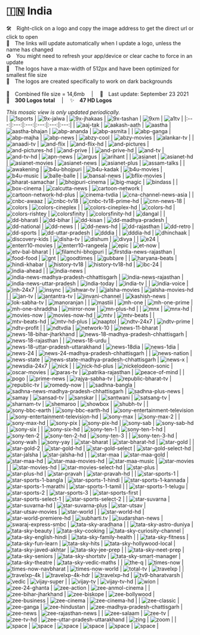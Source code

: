 🇮🇳 India
===============
🛠 Right-click on a logo and copy the image address to get the direct url or click to open  
🔗 The links will update automatically when I update a logo, unless the name has changed  
♻️ You might need to refresh your app/device or clear cache to force in an update  
📐 The logos have a max-width of 512px and have been optimized for smallest file size  
🖤 The logos are created specifically to work on dark backgrounds  
   
💾 Combined file size = 14,6mb  |  📅 Last update: September 23 2021  
🎨 __300 Logos total__  |  ✨ __47 HD Logos__
   
   
*This mosaic view is only updated periodically.*  
| ![1sports] | ![9x-jalwa] | ![9x-jhakaas] | ![9x-tashan] | ![9xm] | ![a1tv] |
|:---:|:---:|:---:|:---:|:---:|:---:|
| ![aaj-tak] | ![aakash-aath] | ![aastha] | ![aastha-bhajan] | ![abp-ananda] | ![abp-asmita] |
| ![abp-ganga] | ![abp-majha] | ![abp-news] | ![abzy-cool] | ![abzy-movies] | ![alankar-tv] |
| ![anaadi-tv] | ![and-flix] | ![and-flix-hd] | ![and-pictures] | ![and-pictures-hd] | ![and-prive] |
| ![and-prive-hd] | ![and-tv] | ![and-tv-hd] | ![apn-news] | ![argus] | ![arihant] |
| ![asianet] | ![asianet-hd] | ![asianet-movies] | ![asianet-news] | ![asianet-plus] | ![assam-talks] |
| ![awakening] | ![b4u-bhojpuri] | ![b4u-kadak] | ![b4u-movies] | ![b4u-music] | ![balle-balle] |
| ![bansal-news] | ![bflix-movies] | ![bharat-samachar] | ![bhojpuri-cinema] | ![big-magic] | ![bindass] |
| ![box-cinema] | ![calcutta-news] | ![cartoon-network] | ![cartoon-network-hd-plus] | ![cinema-tvdia] | ![cna-channel-news-asia] |
| ![cnbc-awaaz] | ![cnbc-tv18] | ![cnbc-tv18-prime-hd] | ![cnn-news-18] | ![colors] | ![colors-cineplex] |
| ![colors-cineplex-hd] | ![colors-hd] | ![colors-rishtey] | ![colorsfinity] | ![colorsfinity-hd] | ![dangal] |
| ![dd-bharati] | ![dd-bihar] | ![dd-kisan] | ![dd-madhya-pradesh] | ![dd-national] | ![dd-news] |
| ![dd-news-hd] | ![dd-rajasthan] | ![dd-retro] | ![dd-sports] | ![dd-uttar-pradesh] | ![dddia] |
| ![dddia-hd] | ![dhinchaak] | ![discovery-kids] | ![disha-tv] | ![dishum] | ![divya] |
| ![e24] | ![enterr10-movies] | ![enterr10-rangeela] | ![epic] | ![et-now] | ![etv-bal-bharat] |
| ![filamchi-bhojpuri] | ![firstdia-news-rajasthan] | ![food-food] | ![gnt] | ![goodtimes] | ![gubbare] |
| ![haryana-beats] | ![hindi-khabar] | ![history-tv18] | ![history-tv18-hd] | ![ibc-24] | ![india-ahead] |
| ![india-news] | ![india-news-madhya-pradesh-chhattisgarh] | ![india-news-rajasthan] | ![india-news-uttar-pradesh] | ![india-today] | ![india-tv] |
| ![india-voice] | ![inh-24x7] | ![insync] | ![ishwar-tv] | ![jalsha-movies] | ![jalsha-movies-hd] |
| ![jan-tv] | ![jantantra-tv] | ![jinvani-channel] | ![kashish-news] | ![lok-sabha-tv] | ![manoranjan] |
| ![mastiii] | ![mh-one] | ![mh-one-prime] | ![mh-one-shraddha] | ![mirror-now] | ![mn-plus-hd] |
| ![mnx] | ![mnx-hd] | ![movies-now] | ![movies-now-hd] | ![mtv] | ![mtv-beats] |
| ![mtv-beats-hd] | ![mtv-hd-plus] | ![naaptol] | ![ndtv-24x7] | ![ndtv-prime] | ![ndtv-profit] |
| ![ndtvdia] | ![network-10] | ![news-11-bharat] | ![news-18-bihar-jharkhand] | ![news-18-madhya-pradesh-chhattisgarh] | ![news-18-rajasthan] |
| ![news-18-urdu] | ![news-18-uttar-pradesh-uttarakhand] | ![news-18dia] | ![news-1dia] | ![news-24] | ![news-24-madhya-pradesh-chhattisgarh] |
| ![news-nation] | ![news-state] | ![news-state-madhya-pradesh-chhattisgarh] | ![news-x] | ![newsdia-24x7] | ![nick] |
| ![nick-hd-plus] | ![nickelodeon-sonic] | ![oscar-movies] | ![paras-tv] | ![patrika-rajasthan] | ![peace-of-mind] |
| ![pogo] | ![prime-news] | ![rajya-sabha-tv] | ![republic-bharat-tv] | ![republic-tv] | ![romedy-now] |
| ![sadhna-bangla] | ![sadhna-news-madhya-pradesh-chhattisgarh] | ![sadhna-plus-news] | ![samay] | ![sansad-tv] | ![sanskar] |
| ![santwani] | ![satsang-tv] | ![sharnam-tv] | ![shemaroo] | ![showbox] | ![shubh-tv] |
| ![sony-bbc-earth] | ![sony-bbc-earth-hd] | ![sony-entertainment-television] | ![sony-entertainment-television-hd] | ![sony-max] | ![sony-max-2] |
| ![sony-max-hd] | ![sony-pix] | ![sony-pix-hd] | ![sony-sab] | ![sony-sab-hd] | ![sony-six] |
| ![sony-six-hd] | ![sony-ten-1] | ![sony-ten-1-hd] | ![sony-ten-2] | ![sony-ten-2-hd] | ![sony-ten-3] |
| ![sony-ten-3-hd] | ![sony-wah] | ![sony-yay] | ![star-bharat] | ![star-bharat-hd] | ![star-gold] |
| ![star-gold-2] | ![star-gold-hd] | ![star-gold-select] | ![star-gold-select-hd] | ![star-jalsha] | ![star-jalsha-hd] |
| ![star-maa] | ![star-maa-gold] | ![star-maa-hd] | ![star-maa-movies-hd] | ![star-maa-music] | ![star-movies] |
| ![star-movies-hd] | ![star-movies-select-hd] | ![star-plus] | ![star-plus-hd] | ![star-pravah] | ![star-pravah-hd] |
| ![star-sports-1] | ![star-sports-1-bangla] | ![star-sports-1-hindi] | ![star-sports-1-kannada] | ![star-sports-1-marathi] | ![star-sports-1-tamil] |
| ![star-sports-1-telugu] | ![star-sports-2] | ![star-sports-3] | ![star-sports-first] | ![star-sports-select-1] | ![star-sports-select-2] |
| ![star-suvarna] | ![star-suvarna-hd] | ![star-suvarna-plus] | ![star-utsav] | ![star-utsav-movies] | ![star-world] |
| ![star-world-hd] | ![star-world-premiere-hd] | ![subharti.tv] | ![sudarshan-news] | ![swaraj-express-smbc] | ![tata-sky-aradhana] |
| ![tata-sky-astro-duniya] | ![tata-sky-beauty] | ![tata-sky-cooking] | ![tata-sky-curiosity-channel] | ![tata-sky-english-hindi] | ![tata-sky-family-health] |
| ![tata-sky-fitness] | ![tata-sky-fun-learn] | ![tata-sky-hits] | ![tata-sky-hollywood-local] | ![tata-sky-javed-akhtar] | ![tata-sky-jee-prep] |
| ![tata-sky-neet-prep] | ![tata-sky-seniors] | ![tata-sky-shortstv] | ![tata-sky-smart-manager] | ![tata-sky-theatre] | ![tata-sky-vedic-maths] |
| ![the-q] | ![times-now] | ![times-now-navbharat] | ![times-now-world] | ![total-tv] | ![travelxp] |
| ![travelxp-4k] | ![travelxp-4k-hdr] | ![travelxp-hd] | ![tv9-bharatvarsh] | ![vedic] | ![vijay-super] |
| ![vijay-tv] | ![vijay-tv-hd] | ![wion] | ![zee-24-ghanta] | ![zee-action] | ![zee-anmol-cinema] |
| ![zee-bihar-jharkhand] | ![zee-biskope] | ![zee-bollywood] | ![zee-business] | ![zee-cinema] | ![zee-cinema-hd] |
| ![zee-classic] | ![zee-ganga] | ![zee-hindustan] | ![zee-madhya-pradesh-chattisgarh] | ![zee-news] | ![zee-rajasthan-news] |
| ![zee-salaam] | ![zee-tv] | ![zee-tv-hd] | ![zee-uttar-pradesh-uttarakhand] | ![zing] | ![zoom] |
| ![space] | ![space] | ![space] | ![space] | ![space] | ![space] |

[1sports]:https://raw.githubusercontent.com/Tapiosinn/tv-logos/master/countries/india/1sports-in.png
[9x-jalwa]:https://raw.githubusercontent.com/Tapiosinn/tv-logos/master/countries/india/9x-jalwa-in.png
[9x-jhakaas]:https://raw.githubusercontent.com/Tapiosinn/tv-logos/master/countries/india/9x-jhakaas-in.png
[9x-tashan]:https://raw.githubusercontent.com/Tapiosinn/tv-logos/master/countries/india/9x-tashan-in.png
[9xm]:https://raw.githubusercontent.com/Tapiosinn/tv-logos/master/countries/india/9xm-in.png
[a1tv]:https://raw.githubusercontent.com/Tapiosinn/tv-logos/master/countries/india/a1tv-in.png
[aaj-tak]:https://raw.githubusercontent.com/Tapiosinn/tv-logos/master/countries/india/aaj-tak-in.png
[aakash-aath]:https://raw.githubusercontent.com/Tapiosinn/tv-logos/master/countries/india/aakash-aath-in.png
[aastha]:https://raw.githubusercontent.com/Tapiosinn/tv-logos/master/countries/india/aastha-in.png
[aastha-bhajan]:https://raw.githubusercontent.com/Tapiosinn/tv-logos/master/countries/india/aastha-bhajan-in.png
[abp-ananda]:https://raw.githubusercontent.com/Tapiosinn/tv-logos/master/countries/india/abp-ananda-in.png
[abp-asmita]:https://raw.githubusercontent.com/Tapiosinn/tv-logos/master/countries/india/abp-asmita-in.png
[abp-ganga]:https://raw.githubusercontent.com/Tapiosinn/tv-logos/master/countries/india/abp-ganga-in.png
[abp-majha]:https://raw.githubusercontent.com/Tapiosinn/tv-logos/master/countries/india/abp-majha-in.png
[abp-news]:https://raw.githubusercontent.com/Tapiosinn/tv-logos/master/countries/india/abp-news-in.png
[abzy-cool]:https://raw.githubusercontent.com/Tapiosinn/tv-logos/master/countries/india/abzy-cool-in.png
[abzy-movies]:https://raw.githubusercontent.com/Tapiosinn/tv-logos/master/countries/india/abzy-movies-in.png
[alankar-tv]:https://raw.githubusercontent.com/Tapiosinn/tv-logos/master/countries/india/alankar-tv-in.png
[anaadi-tv]:https://raw.githubusercontent.com/Tapiosinn/tv-logos/master/countries/india/anaadi-tv-in.png
[and-flix]:https://raw.githubusercontent.com/Tapiosinn/tv-logos/master/countries/india/and-flix-in.png
[and-flix-hd]:https://raw.githubusercontent.com/Tapiosinn/tv-logos/master/countries/india/and-flix-hd-in.png
[and-pictures]:https://raw.githubusercontent.com/Tapiosinn/tv-logos/master/countries/india/and-pictures-in.png
[and-pictures-hd]:https://raw.githubusercontent.com/Tapiosinn/tv-logos/master/countries/india/and-pictures-hd-in.png
[and-prive]:https://raw.githubusercontent.com/Tapiosinn/tv-logos/master/countries/india/and-prive-in.png
[and-prive-hd]:https://raw.githubusercontent.com/Tapiosinn/tv-logos/master/countries/india/and-prive-hd-in.png
[and-tv]:https://raw.githubusercontent.com/Tapiosinn/tv-logos/master/countries/india/and-tv-in.png
[and-tv-hd]:https://raw.githubusercontent.com/Tapiosinn/tv-logos/master/countries/india/and-tv-hd-in.png
[apn-news]:https://raw.githubusercontent.com/Tapiosinn/tv-logos/master/countries/india/apn-news-in.png
[argus]:https://raw.githubusercontent.com/Tapiosinn/tv-logos/master/countries/india/argus-in.png
[arihant]:https://raw.githubusercontent.com/Tapiosinn/tv-logos/master/countries/india/arihant-in.png
[asianet]:https://raw.githubusercontent.com/Tapiosinn/tv-logos/master/countries/india/asianet-in.png
[asianet-hd]:https://raw.githubusercontent.com/Tapiosinn/tv-logos/master/countries/india/asianet-hd-in.png
[asianet-movies]:https://raw.githubusercontent.com/Tapiosinn/tv-logos/master/countries/india/asianet-movies-in.png
[asianet-news]:https://raw.githubusercontent.com/Tapiosinn/tv-logos/master/countries/india/asianet-news-in.png
[asianet-plus]:https://raw.githubusercontent.com/Tapiosinn/tv-logos/master/countries/india/asianet-plus-in.png
[assam-talks]:https://raw.githubusercontent.com/Tapiosinn/tv-logos/master/countries/india/assam-talks-in.png
[awakening]:https://raw.githubusercontent.com/Tapiosinn/tv-logos/master/countries/india/awakening-in.png
[b4u-bhojpuri]:https://raw.githubusercontent.com/Tapiosinn/tv-logos/master/countries/india/b4u-bhojpuri-in.png
[b4u-kadak]:https://raw.githubusercontent.com/Tapiosinn/tv-logos/master/countries/india/b4u-kadak-in.png
[b4u-movies]:https://raw.githubusercontent.com/Tapiosinn/tv-logos/master/countries/india/b4u-movies-in.png
[b4u-music]:https://raw.githubusercontent.com/Tapiosinn/tv-logos/master/countries/india/b4u-music-in.png
[balle-balle]:https://raw.githubusercontent.com/Tapiosinn/tv-logos/master/countries/india/balle-balle-in.png
[bansal-news]:https://raw.githubusercontent.com/Tapiosinn/tv-logos/master/countries/india/bansal-news-in.png
[bflix-movies]:https://raw.githubusercontent.com/Tapiosinn/tv-logos/master/countries/india/bflix-movies-in.png
[bharat-samachar]:https://raw.githubusercontent.com/Tapiosinn/tv-logos/master/countries/india/bharat-samachar-in.png
[bhojpuri-cinema]:https://raw.githubusercontent.com/Tapiosinn/tv-logos/master/countries/india/bhojpuri-cinema-in.png
[big-magic]:https://raw.githubusercontent.com/Tapiosinn/tv-logos/master/countries/india/big-magic-in.png
[bindass]:https://raw.githubusercontent.com/Tapiosinn/tv-logos/master/countries/india/bindass-in.png
[box-cinema]:https://raw.githubusercontent.com/Tapiosinn/tv-logos/master/countries/india/box-cinema-in.png
[calcutta-news]:https://raw.githubusercontent.com/Tapiosinn/tv-logos/master/countries/india/calcutta-news-in.png
[cartoon-network]:https://raw.githubusercontent.com/Tapiosinn/tv-logos/master/countries/india/cartoon-network-in.png
[cartoon-network-hd-plus]:https://raw.githubusercontent.com/Tapiosinn/tv-logos/master/countries/india/cartoon-network-hd-plus-in.png
[cinema-tvdia]:https://raw.githubusercontent.com/Tapiosinn/tv-logos/master/countries/india/cinema-tv-india-in.png
[cna-channel-news-asia]:https://raw.githubusercontent.com/Tapiosinn/tv-logos/master/countries/india/cna-channel-news-asia-in.png
[cnbc-awaaz]:https://raw.githubusercontent.com/Tapiosinn/tv-logos/master/countries/india/cnbc-awaaz-in.png
[cnbc-tv18]:https://raw.githubusercontent.com/Tapiosinn/tv-logos/master/countries/india/cnbc-tv18-in.png
[cnbc-tv18-prime-hd]:https://raw.githubusercontent.com/Tapiosinn/tv-logos/master/countries/india/cnbc-tv18-prime-hd-in.png
[cnn-news-18]:https://raw.githubusercontent.com/Tapiosinn/tv-logos/master/countries/india/cnn-news-18-in.png
[colors]:https://raw.githubusercontent.com/Tapiosinn/tv-logos/master/countries/india/colors-in.png
[colors-cineplex]:https://raw.githubusercontent.com/Tapiosinn/tv-logos/master/countries/india/colors-cineplex-in.png
[colors-cineplex-hd]:https://raw.githubusercontent.com/Tapiosinn/tv-logos/master/countries/india/colors-cineplex-hd-in.png
[colors-hd]:https://raw.githubusercontent.com/Tapiosinn/tv-logos/master/countries/india/colors-hd-in.png
[colors-rishtey]:https://raw.githubusercontent.com/Tapiosinn/tv-logos/master/countries/india/colors-rishtey-in.png
[colorsfinity]:https://raw.githubusercontent.com/Tapiosinn/tv-logos/master/countries/india/colors-infinity-in.png
[colorsfinity-hd]:https://raw.githubusercontent.com/Tapiosinn/tv-logos/master/countries/india/colors-infinity-hd-in.png
[dangal]:https://raw.githubusercontent.com/Tapiosinn/tv-logos/master/countries/india/dangal-in.png
[dd-bharati]:https://raw.githubusercontent.com/Tapiosinn/tv-logos/master/countries/india/dd-bharati-in.png
[dd-bihar]:https://raw.githubusercontent.com/Tapiosinn/tv-logos/master/countries/india/dd-bihar-in.png
[dd-kisan]:https://raw.githubusercontent.com/Tapiosinn/tv-logos/master/countries/india/dd-kisan-in.png
[dd-madhya-pradesh]:https://raw.githubusercontent.com/Tapiosinn/tv-logos/master/countries/india/dd-madhya-pradesh-in.png
[dd-national]:https://raw.githubusercontent.com/Tapiosinn/tv-logos/master/countries/india/dd-national-in.png
[dd-news]:https://raw.githubusercontent.com/Tapiosinn/tv-logos/master/countries/india/dd-news-in.png
[dd-news-hd]:https://raw.githubusercontent.com/Tapiosinn/tv-logos/master/countries/india/dd-news-hd-in.png
[dd-rajasthan]:https://raw.githubusercontent.com/Tapiosinn/tv-logos/master/countries/india/dd-rajasthan-in.png
[dd-retro]:https://raw.githubusercontent.com/Tapiosinn/tv-logos/master/countries/india/dd-retro-in.png
[dd-sports]:https://raw.githubusercontent.com/Tapiosinn/tv-logos/master/countries/india/dd-sports-in.png
[dd-uttar-pradesh]:https://raw.githubusercontent.com/Tapiosinn/tv-logos/master/countries/india/dd-uttar-pradesh-in.png
[dddia]:https://raw.githubusercontent.com/Tapiosinn/tv-logos/master/countries/india/dd-india-in.png
[dddia-hd]:https://raw.githubusercontent.com/Tapiosinn/tv-logos/master/countries/india/dd-india-hd-in.png
[dhinchaak]:https://raw.githubusercontent.com/Tapiosinn/tv-logos/master/countries/india/dhinchaak-in.png
[discovery-kids]:https://raw.githubusercontent.com/Tapiosinn/tv-logos/master/countries/india/discovery-kids-in.png
[disha-tv]:https://raw.githubusercontent.com/Tapiosinn/tv-logos/master/countries/india/disha-tv-in.png
[dishum]:https://raw.githubusercontent.com/Tapiosinn/tv-logos/master/countries/india/dishum-in.png
[divya]:https://raw.githubusercontent.com/Tapiosinn/tv-logos/master/countries/india/divya-in.png
[e24]:https://raw.githubusercontent.com/Tapiosinn/tv-logos/master/countries/india/e24-in.png
[enterr10-movies]:https://raw.githubusercontent.com/Tapiosinn/tv-logos/master/countries/india/enterr10-movies-in.png
[enterr10-rangeela]:https://raw.githubusercontent.com/Tapiosinn/tv-logos/master/countries/india/enterr10-rangeela-in.png
[epic]:https://raw.githubusercontent.com/Tapiosinn/tv-logos/master/countries/india/epic-in.png
[et-now]:https://raw.githubusercontent.com/Tapiosinn/tv-logos/master/countries/india/et-now-in.png
[etv-bal-bharat]:https://raw.githubusercontent.com/Tapiosinn/tv-logos/master/countries/india/etv-bal-bharat-in.png
[filamchi-bhojpuri]:https://raw.githubusercontent.com/Tapiosinn/tv-logos/master/countries/india/filamchi-bhojpuri-in.png
[firstdia-news-rajasthan]:https://raw.githubusercontent.com/Tapiosinn/tv-logos/master/countries/india/first-india-news-rajasthan-in.png
[food-food]:https://raw.githubusercontent.com/Tapiosinn/tv-logos/master/countries/india/food-food-in.png
[gnt]:https://raw.githubusercontent.com/Tapiosinn/tv-logos/master/countries/india/gnt-in.png
[goodtimes]:https://raw.githubusercontent.com/Tapiosinn/tv-logos/master/countries/india/goodtimes-in.png
[gubbare]:https://raw.githubusercontent.com/Tapiosinn/tv-logos/master/countries/india/gubbare-in.png
[haryana-beats]:https://raw.githubusercontent.com/Tapiosinn/tv-logos/master/countries/india/haryana-beats-in.png
[hindi-khabar]:https://raw.githubusercontent.com/Tapiosinn/tv-logos/master/countries/india/hindi-khabar-in.png
[history-tv18]:https://raw.githubusercontent.com/Tapiosinn/tv-logos/master/countries/india/history-tv18-in.png
[history-tv18-hd]:https://raw.githubusercontent.com/Tapiosinn/tv-logos/master/countries/india/history-tv18-hd-in.png
[ibc-24]:https://raw.githubusercontent.com/Tapiosinn/tv-logos/master/countries/india/ibc-24-in.png
[india-ahead]:https://raw.githubusercontent.com/Tapiosinn/tv-logos/master/countries/india/india-ahead-in.png
[india-news]:https://raw.githubusercontent.com/Tapiosinn/tv-logos/master/countries/india/india-news-in.png
[india-news-madhya-pradesh-chhattisgarh]:https://raw.githubusercontent.com/Tapiosinn/tv-logos/master/countries/india/india-news-madhya-pradesh-chhattisgarh-in.png
[india-news-rajasthan]:https://raw.githubusercontent.com/Tapiosinn/tv-logos/master/countries/india/india-news-rajasthan-in.png
[india-news-uttar-pradesh]:https://raw.githubusercontent.com/Tapiosinn/tv-logos/master/countries/india/india-news-uttar-pradesh-in.png
[india-today]:https://raw.githubusercontent.com/Tapiosinn/tv-logos/master/countries/india/india-today-in.png
[india-tv]:https://raw.githubusercontent.com/Tapiosinn/tv-logos/master/countries/india/india-tv-in.png
[india-voice]:https://raw.githubusercontent.com/Tapiosinn/tv-logos/master/countries/india/india-voice-in.png
[inh-24x7]:https://raw.githubusercontent.com/Tapiosinn/tv-logos/master/countries/india/inh-24x7-in.png
[insync]:https://raw.githubusercontent.com/Tapiosinn/tv-logos/master/countries/india/insync-in.png
[ishwar-tv]:https://raw.githubusercontent.com/Tapiosinn/tv-logos/master/countries/india/ishwar-tv-in.png
[jalsha-movies]:https://raw.githubusercontent.com/Tapiosinn/tv-logos/master/countries/india/jalsha-movies-in.png
[jalsha-movies-hd]:https://raw.githubusercontent.com/Tapiosinn/tv-logos/master/countries/india/jalsha-movies-hd-in.png
[jan-tv]:https://raw.githubusercontent.com/Tapiosinn/tv-logos/master/countries/india/jan-tv-in.png
[jantantra-tv]:https://raw.githubusercontent.com/Tapiosinn/tv-logos/master/countries/india/jantantra-tv-in.png
[jinvani-channel]:https://raw.githubusercontent.com/Tapiosinn/tv-logos/master/countries/india/jinvani-channel-in.png
[kashish-news]:https://raw.githubusercontent.com/Tapiosinn/tv-logos/master/countries/india/kashish-news-in.png
[lok-sabha-tv]:https://raw.githubusercontent.com/Tapiosinn/tv-logos/master/countries/india/lok-sabha-tv-in.png
[manoranjan]:https://raw.githubusercontent.com/Tapiosinn/tv-logos/master/countries/india/manoranjan-in.png
[mastiii]:https://raw.githubusercontent.com/Tapiosinn/tv-logos/master/countries/india/mastiii-in.png
[mh-one]:https://raw.githubusercontent.com/Tapiosinn/tv-logos/master/countries/india/mh-one-in.png
[mh-one-prime]:https://raw.githubusercontent.com/Tapiosinn/tv-logos/master/countries/india/mh-one-prime-in.png
[mh-one-shraddha]:https://raw.githubusercontent.com/Tapiosinn/tv-logos/master/countries/india/mh-one-shraddha-in.png
[mirror-now]:https://raw.githubusercontent.com/Tapiosinn/tv-logos/master/countries/india/mirror-now-in.png
[mn-plus-hd]:https://raw.githubusercontent.com/Tapiosinn/tv-logos/master/countries/india/mn-plus-hd-in.png
[mnx]:https://raw.githubusercontent.com/Tapiosinn/tv-logos/master/countries/india/mnx-in.png
[mnx-hd]:https://raw.githubusercontent.com/Tapiosinn/tv-logos/master/countries/india/mnx-hd-in.png
[movies-now]:https://raw.githubusercontent.com/Tapiosinn/tv-logos/master/countries/india/movies-now-in.png
[movies-now-hd]:https://raw.githubusercontent.com/Tapiosinn/tv-logos/master/countries/india/movies-now-hd-in.png
[mtv]:https://raw.githubusercontent.com/Tapiosinn/tv-logos/master/countries/india/mtv-in.png
[mtv-beats]:https://raw.githubusercontent.com/Tapiosinn/tv-logos/master/countries/india/mtv-beats-in.png
[mtv-beats-hd]:https://raw.githubusercontent.com/Tapiosinn/tv-logos/master/countries/india/mtv-beats-hd-in.png
[mtv-hd-plus]:https://raw.githubusercontent.com/Tapiosinn/tv-logos/master/countries/india/mtv-hd-plus-in.png
[naaptol]:https://raw.githubusercontent.com/Tapiosinn/tv-logos/master/countries/india/naaptol-in.png
[ndtv-24x7]:https://raw.githubusercontent.com/Tapiosinn/tv-logos/master/countries/india/ndtv-24x7-in.png
[ndtv-prime]:https://raw.githubusercontent.com/Tapiosinn/tv-logos/master/countries/india/ndtv-prime-in.png
[ndtv-profit]:https://raw.githubusercontent.com/Tapiosinn/tv-logos/master/countries/india/ndtv-profit-in.png
[ndtvdia]:https://raw.githubusercontent.com/Tapiosinn/tv-logos/master/countries/india/ndtv-india-in.png
[network-10]:https://raw.githubusercontent.com/Tapiosinn/tv-logos/master/countries/india/network-10-in.png
[news-11-bharat]:https://raw.githubusercontent.com/Tapiosinn/tv-logos/master/countries/india/news-11-bharat-in.png
[news-18-bihar-jharkhand]:https://raw.githubusercontent.com/Tapiosinn/tv-logos/master/countries/india/news-18-bihar-jharkhand-in.png
[news-18-madhya-pradesh-chhattisgarh]:https://raw.githubusercontent.com/Tapiosinn/tv-logos/master/countries/india/news-18-madhya-pradesh-chhattisgarh-in.png
[news-18-rajasthan]:https://raw.githubusercontent.com/Tapiosinn/tv-logos/master/countries/india/news-18-rajasthan-in.png
[news-18-urdu]:https://raw.githubusercontent.com/Tapiosinn/tv-logos/master/countries/india/news-18-urdu-in.png
[news-18-uttar-pradesh-uttarakhand]:https://raw.githubusercontent.com/Tapiosinn/tv-logos/master/countries/india/news-18-uttar-pradesh-uttarakhand-in.png
[news-18dia]:https://raw.githubusercontent.com/Tapiosinn/tv-logos/master/countries/india/news-18-india-in.png
[news-1dia]:https://raw.githubusercontent.com/Tapiosinn/tv-logos/master/countries/india/news-1-india-in.png
[news-24]:https://raw.githubusercontent.com/Tapiosinn/tv-logos/master/countries/india/news-24-in.png
[news-24-madhya-pradesh-chhattisgarh]:https://raw.githubusercontent.com/Tapiosinn/tv-logos/master/countries/india/news-24-madhya-pradesh-chhattisgarh-in.png
[news-nation]:https://raw.githubusercontent.com/Tapiosinn/tv-logos/master/countries/india/news-nation-in.png
[news-state]:https://raw.githubusercontent.com/Tapiosinn/tv-logos/master/countries/india/news-state-in.png
[news-state-madhya-pradesh-chhattisgarh]:https://raw.githubusercontent.com/Tapiosinn/tv-logos/master/countries/india/news-state-madhya-pradesh-chhattisgarh-in.png
[news-x]:https://raw.githubusercontent.com/Tapiosinn/tv-logos/master/countries/india/news-x-in.png
[newsdia-24x7]:https://raw.githubusercontent.com/Tapiosinn/tv-logos/master/countries/india/news-india-24x7-in.png
[nick]:https://raw.githubusercontent.com/Tapiosinn/tv-logos/master/countries/india/nick-in.png
[nick-hd-plus]:https://raw.githubusercontent.com/Tapiosinn/tv-logos/master/countries/india/nick-hd-plus-in.png
[nickelodeon-sonic]:https://raw.githubusercontent.com/Tapiosinn/tv-logos/master/countries/india/nickelodeon-sonic-in.png
[oscar-movies]:https://raw.githubusercontent.com/Tapiosinn/tv-logos/master/countries/india/oscar-movies-in.png
[paras-tv]:https://raw.githubusercontent.com/Tapiosinn/tv-logos/master/countries/india/paras-tv-in.png
[patrika-rajasthan]:https://raw.githubusercontent.com/Tapiosinn/tv-logos/master/countries/india/patrika-rajasthan-in.png
[peace-of-mind]:https://raw.githubusercontent.com/Tapiosinn/tv-logos/master/countries/india/peace-of-mind-in.png
[pogo]:https://raw.githubusercontent.com/Tapiosinn/tv-logos/master/countries/india/pogo-in.png
[prime-news]:https://raw.githubusercontent.com/Tapiosinn/tv-logos/master/countries/india/prime-news-in.png
[rajya-sabha-tv]:https://raw.githubusercontent.com/Tapiosinn/tv-logos/master/countries/india/rajya-sabha-tv-in.png
[republic-bharat-tv]:https://raw.githubusercontent.com/Tapiosinn/tv-logos/master/countries/india/republic-bharat-tv-in.png
[republic-tv]:https://raw.githubusercontent.com/Tapiosinn/tv-logos/master/countries/india/republic-tv-in.png
[romedy-now]:https://raw.githubusercontent.com/Tapiosinn/tv-logos/master/countries/india/romedy-now-in.png
[sadhna-bangla]:https://raw.githubusercontent.com/Tapiosinn/tv-logos/master/countries/india/sadhna-bangla-in.png
[sadhna-news-madhya-pradesh-chhattisgarh]:https://raw.githubusercontent.com/Tapiosinn/tv-logos/master/countries/india/sadhna-news-madhya-pradesh-chhattisgarh-in.png
[sadhna-plus-news]:https://raw.githubusercontent.com/Tapiosinn/tv-logos/master/countries/india/sadhna-plus-news-in.png
[samay]:https://raw.githubusercontent.com/Tapiosinn/tv-logos/master/countries/india/samay-in.png
[sansad-tv]:https://raw.githubusercontent.com/Tapiosinn/tv-logos/master/countries/india/sansad-tv-in.png
[sanskar]:https://raw.githubusercontent.com/Tapiosinn/tv-logos/master/countries/india/sanskar-in.png
[santwani]:https://raw.githubusercontent.com/Tapiosinn/tv-logos/master/countries/india/santwani-in.png
[satsang-tv]:https://raw.githubusercontent.com/Tapiosinn/tv-logos/master/countries/india/satsang-tv-in.png
[sharnam-tv]:https://raw.githubusercontent.com/Tapiosinn/tv-logos/master/countries/india/sharnam-tv-in.png
[shemaroo]:https://raw.githubusercontent.com/Tapiosinn/tv-logos/master/countries/india/shemaroo-in.png
[showbox]:https://raw.githubusercontent.com/Tapiosinn/tv-logos/master/countries/india/showbox-in.png
[shubh-tv]:https://raw.githubusercontent.com/Tapiosinn/tv-logos/master/countries/india/shubh-tv-in.png
[sony-bbc-earth]:https://raw.githubusercontent.com/Tapiosinn/tv-logos/master/countries/india/sony-bbc-earth-in.png
[sony-bbc-earth-hd]:https://raw.githubusercontent.com/Tapiosinn/tv-logos/master/countries/india/sony-bbc-earth-hd-in.png
[sony-entertainment-television]:https://raw.githubusercontent.com/Tapiosinn/tv-logos/master/countries/india/sony-entertainment-television-in.png
[sony-entertainment-television-hd]:https://raw.githubusercontent.com/Tapiosinn/tv-logos/master/countries/india/sony-entertainment-television-hd-in.png
[sony-max]:https://raw.githubusercontent.com/Tapiosinn/tv-logos/master/countries/india/sony-max-in.png
[sony-max-2]:https://raw.githubusercontent.com/Tapiosinn/tv-logos/master/countries/india/sony-max-2-in.png
[sony-max-hd]:https://raw.githubusercontent.com/Tapiosinn/tv-logos/master/countries/india/sony-max-hd-in.png
[sony-pix]:https://raw.githubusercontent.com/Tapiosinn/tv-logos/master/countries/india/sony-pix-in.png
[sony-pix-hd]:https://raw.githubusercontent.com/Tapiosinn/tv-logos/master/countries/india/sony-pix-hd-in.png
[sony-sab]:https://raw.githubusercontent.com/Tapiosinn/tv-logos/master/countries/india/sony-sab-in.png
[sony-sab-hd]:https://raw.githubusercontent.com/Tapiosinn/tv-logos/master/countries/india/sony-sab-hd-in.png
[sony-six]:https://raw.githubusercontent.com/Tapiosinn/tv-logos/master/countries/india/sony-six-in.png
[sony-six-hd]:https://raw.githubusercontent.com/Tapiosinn/tv-logos/master/countries/india/sony-six-hd-in.png
[sony-ten-1]:https://raw.githubusercontent.com/Tapiosinn/tv-logos/master/countries/india/sony-ten-1-in.png
[sony-ten-1-hd]:https://raw.githubusercontent.com/Tapiosinn/tv-logos/master/countries/india/sony-ten-1-hd-in.png
[sony-ten-2]:https://raw.githubusercontent.com/Tapiosinn/tv-logos/master/countries/india/sony-ten-2-in.png
[sony-ten-2-hd]:https://raw.githubusercontent.com/Tapiosinn/tv-logos/master/countries/india/sony-ten-2-hd-in.png
[sony-ten-3]:https://raw.githubusercontent.com/Tapiosinn/tv-logos/master/countries/india/sony-ten-3-in.png
[sony-ten-3-hd]:https://raw.githubusercontent.com/Tapiosinn/tv-logos/master/countries/india/sony-ten-3-hd-in.png
[sony-wah]:https://raw.githubusercontent.com/Tapiosinn/tv-logos/master/countries/india/sony-wah-in.png
[sony-yay]:https://raw.githubusercontent.com/Tapiosinn/tv-logos/master/countries/india/sony-yay-in.png
[star-bharat]:https://raw.githubusercontent.com/Tapiosinn/tv-logos/master/countries/india/star-bharat-in.png
[star-bharat-hd]:https://raw.githubusercontent.com/Tapiosinn/tv-logos/master/countries/india/star-bharat-hd-in.png
[star-gold]:https://raw.githubusercontent.com/Tapiosinn/tv-logos/master/countries/india/star-gold-in.png
[star-gold-2]:https://raw.githubusercontent.com/Tapiosinn/tv-logos/master/countries/india/star-gold-2-in.png
[star-gold-hd]:https://raw.githubusercontent.com/Tapiosinn/tv-logos/master/countries/india/star-gold-hd-in.png
[star-gold-select]:https://raw.githubusercontent.com/Tapiosinn/tv-logos/master/countries/india/star-gold-select-in.png
[star-gold-select-hd]:https://raw.githubusercontent.com/Tapiosinn/tv-logos/master/countries/india/star-gold-select-hd-in.png
[star-jalsha]:https://raw.githubusercontent.com/Tapiosinn/tv-logos/master/countries/india/star-jalsha-in.png
[star-jalsha-hd]:https://raw.githubusercontent.com/Tapiosinn/tv-logos/master/countries/india/star-jalsha-hd-in.png
[star-maa]:https://raw.githubusercontent.com/Tapiosinn/tv-logos/master/countries/india/star-maa-in.png
[star-maa-gold]:https://raw.githubusercontent.com/Tapiosinn/tv-logos/master/countries/india/star-maa-gold-in.png
[star-maa-hd]:https://raw.githubusercontent.com/Tapiosinn/tv-logos/master/countries/india/star-maa-hd-in.png
[star-maa-movies-hd]:https://raw.githubusercontent.com/Tapiosinn/tv-logos/master/countries/india/star-maa-movies-hd-in.png
[star-maa-music]:https://raw.githubusercontent.com/Tapiosinn/tv-logos/master/countries/india/star-maa-music-in.png
[star-movies]:https://raw.githubusercontent.com/Tapiosinn/tv-logos/master/countries/india/star-movies-in.png
[star-movies-hd]:https://raw.githubusercontent.com/Tapiosinn/tv-logos/master/countries/india/star-movies-hd-in.png
[star-movies-select-hd]:https://raw.githubusercontent.com/Tapiosinn/tv-logos/master/countries/india/star-movies-select-hd-in.png
[star-plus]:https://raw.githubusercontent.com/Tapiosinn/tv-logos/master/countries/india/star-plus-in.png
[star-plus-hd]:https://raw.githubusercontent.com/Tapiosinn/tv-logos/master/countries/india/star-plus-hd-in.png
[star-pravah]:https://raw.githubusercontent.com/Tapiosinn/tv-logos/master/countries/india/star-pravah-in.png
[star-pravah-hd]:https://raw.githubusercontent.com/Tapiosinn/tv-logos/master/countries/india/star-pravah-hd-in.png
[star-sports-1]:https://raw.githubusercontent.com/Tapiosinn/tv-logos/master/countries/india/star-sports-1-in.png
[star-sports-1-bangla]:https://raw.githubusercontent.com/Tapiosinn/tv-logos/master/countries/india/star-sports-1-bangla-in.png
[star-sports-1-hindi]:https://raw.githubusercontent.com/Tapiosinn/tv-logos/master/countries/india/star-sports-1-hindi-in.png
[star-sports-1-kannada]:https://raw.githubusercontent.com/Tapiosinn/tv-logos/master/countries/india/star-sports-1-kannada-in.png
[star-sports-1-marathi]:https://raw.githubusercontent.com/Tapiosinn/tv-logos/master/countries/india/star-sports-1-marathi-in.png
[star-sports-1-tamil]:https://raw.githubusercontent.com/Tapiosinn/tv-logos/master/countries/india/star-sports-1-tamil-in.png
[star-sports-1-telugu]:https://raw.githubusercontent.com/Tapiosinn/tv-logos/master/countries/india/star-sports-1-telugu-in.png
[star-sports-2]:https://raw.githubusercontent.com/Tapiosinn/tv-logos/master/countries/india/star-sports-2-in.png
[star-sports-3]:https://raw.githubusercontent.com/Tapiosinn/tv-logos/master/countries/india/star-sports-3-in.png
[star-sports-first]:https://raw.githubusercontent.com/Tapiosinn/tv-logos/master/countries/india/star-sports-first-in.png
[star-sports-select-1]:https://raw.githubusercontent.com/Tapiosinn/tv-logos/master/countries/india/star-sports-select-1-in.png
[star-sports-select-2]:https://raw.githubusercontent.com/Tapiosinn/tv-logos/master/countries/india/star-sports-select-2-in.png
[star-suvarna]:https://raw.githubusercontent.com/Tapiosinn/tv-logos/master/countries/india/star-suvarna-in.png
[star-suvarna-hd]:https://raw.githubusercontent.com/Tapiosinn/tv-logos/master/countries/india/star-suvarna-hd-in.png
[star-suvarna-plus]:https://raw.githubusercontent.com/Tapiosinn/tv-logos/master/countries/india/star-suvarna-plus-in.png
[star-utsav]:https://raw.githubusercontent.com/Tapiosinn/tv-logos/master/countries/india/star-utsav-in.png
[star-utsav-movies]:https://raw.githubusercontent.com/Tapiosinn/tv-logos/master/countries/india/star-utsav-movies-in.png
[star-world]:https://raw.githubusercontent.com/Tapiosinn/tv-logos/master/countries/india/star-world-in.png
[star-world-hd]:https://raw.githubusercontent.com/Tapiosinn/tv-logos/master/countries/india/star-world-hd-in.png
[star-world-premiere-hd]:https://raw.githubusercontent.com/Tapiosinn/tv-logos/master/countries/india/star-world-premiere-hd-in.png
[subharti.tv]:https://raw.githubusercontent.com/Tapiosinn/tv-logos/master/countries/india/subharti.tv-in.png
[sudarshan-news]:https://raw.githubusercontent.com/Tapiosinn/tv-logos/master/countries/india/sudarshan-news-in.png
[swaraj-express-smbc]:https://raw.githubusercontent.com/Tapiosinn/tv-logos/master/countries/india/swaraj-express-smbc-in.png
[tata-sky-aradhana]:https://raw.githubusercontent.com/Tapiosinn/tv-logos/master/countries/india/tata-sky-aradhana-in.png
[tata-sky-astro-duniya]:https://raw.githubusercontent.com/Tapiosinn/tv-logos/master/countries/india/tata-sky-astro-duniya-in.png
[tata-sky-beauty]:https://raw.githubusercontent.com/Tapiosinn/tv-logos/master/countries/india/tata-sky-beauty-in.png
[tata-sky-cooking]:https://raw.githubusercontent.com/Tapiosinn/tv-logos/master/countries/india/tata-sky-cooking-in.png
[tata-sky-curiosity-channel]:https://raw.githubusercontent.com/Tapiosinn/tv-logos/master/countries/india/tata-sky-curiosity-channel-in.png
[tata-sky-english-hindi]:https://raw.githubusercontent.com/Tapiosinn/tv-logos/master/countries/india/tata-sky-english-in-hindi-in.png
[tata-sky-family-health]:https://raw.githubusercontent.com/Tapiosinn/tv-logos/master/countries/india/tata-sky-family-health-in.png
[tata-sky-fitness]:https://raw.githubusercontent.com/Tapiosinn/tv-logos/master/countries/india/tata-sky-fitness-in.png
[tata-sky-fun-learn]:https://raw.githubusercontent.com/Tapiosinn/tv-logos/master/countries/india/tata-sky-fun-learn-in.png
[tata-sky-hits]:https://raw.githubusercontent.com/Tapiosinn/tv-logos/master/countries/india/tata-sky-hits-in.png
[tata-sky-hollywood-local]:https://raw.githubusercontent.com/Tapiosinn/tv-logos/master/countries/india/tata-sky-hollywood-local-in.png
[tata-sky-javed-akhtar]:https://raw.githubusercontent.com/Tapiosinn/tv-logos/master/countries/india/tata-sky-javed-akhtar-in.png
[tata-sky-jee-prep]:https://raw.githubusercontent.com/Tapiosinn/tv-logos/master/countries/india/tata-sky-jee-prep-in.png
[tata-sky-neet-prep]:https://raw.githubusercontent.com/Tapiosinn/tv-logos/master/countries/india/tata-sky-neet-prep-in.png
[tata-sky-seniors]:https://raw.githubusercontent.com/Tapiosinn/tv-logos/master/countries/india/tata-sky-seniors-in.png
[tata-sky-shortstv]:https://raw.githubusercontent.com/Tapiosinn/tv-logos/master/countries/india/tata-sky-shortstv-in.png
[tata-sky-smart-manager]:https://raw.githubusercontent.com/Tapiosinn/tv-logos/master/countries/india/tata-sky-smart-manager-in.png
[tata-sky-theatre]:https://raw.githubusercontent.com/Tapiosinn/tv-logos/master/countries/india/tata-sky-theatre-in.png
[tata-sky-vedic-maths]:https://raw.githubusercontent.com/Tapiosinn/tv-logos/master/countries/india/tata-sky-vedic-maths-in.png
[the-q]:https://raw.githubusercontent.com/Tapiosinn/tv-logos/master/countries/india/the-q-in.png
[times-now]:https://raw.githubusercontent.com/Tapiosinn/tv-logos/master/countries/india/times-now-in.png
[times-now-navbharat]:https://raw.githubusercontent.com/Tapiosinn/tv-logos/master/countries/india/times-now-navbharat-in.png
[times-now-world]:https://raw.githubusercontent.com/Tapiosinn/tv-logos/master/countries/india/times-now-world-in.png
[total-tv]:https://raw.githubusercontent.com/Tapiosinn/tv-logos/master/countries/india/total-tv-in.png
[travelxp]:https://raw.githubusercontent.com/Tapiosinn/tv-logos/master/countries/india/travelxp-in.png
[travelxp-4k]:https://raw.githubusercontent.com/Tapiosinn/tv-logos/master/countries/india/travelxp-4k-in.png
[travelxp-4k-hdr]:https://raw.githubusercontent.com/Tapiosinn/tv-logos/master/countries/india/travelxp-4k-hdr-in.png
[travelxp-hd]:https://raw.githubusercontent.com/Tapiosinn/tv-logos/master/countries/india/travelxp-hd-in.png
[tv9-bharatvarsh]:https://raw.githubusercontent.com/Tapiosinn/tv-logos/master/countries/india/tv9-bharatvarsh-in.png
[vedic]:https://raw.githubusercontent.com/Tapiosinn/tv-logos/master/countries/india/vedic-in.png
[vijay-super]:https://raw.githubusercontent.com/Tapiosinn/tv-logos/master/countries/india/vijay-super-in.png
[vijay-tv]:https://raw.githubusercontent.com/Tapiosinn/tv-logos/master/countries/india/vijay-tv-in.png
[vijay-tv-hd]:https://raw.githubusercontent.com/Tapiosinn/tv-logos/master/countries/india/vijay-tv-hd-in.png
[wion]:https://raw.githubusercontent.com/Tapiosinn/tv-logos/master/countries/india/wion-in.png
[zee-24-ghanta]:https://raw.githubusercontent.com/Tapiosinn/tv-logos/master/countries/india/zee-24-ghanta-in.png
[zee-action]:https://raw.githubusercontent.com/Tapiosinn/tv-logos/master/countries/india/zee-action-in.png
[zee-anmol-cinema]:https://raw.githubusercontent.com/Tapiosinn/tv-logos/master/countries/india/zee-anmol-cinema-in.png
[zee-bihar-jharkhand]:https://raw.githubusercontent.com/Tapiosinn/tv-logos/master/countries/india/zee-bihar-jharkhand-in.png
[zee-biskope]:https://raw.githubusercontent.com/Tapiosinn/tv-logos/master/countries/india/zee-biskope-in.png
[zee-bollywood]:https://raw.githubusercontent.com/Tapiosinn/tv-logos/master/countries/india/zee-bollywood-in.png
[zee-business]:https://raw.githubusercontent.com/Tapiosinn/tv-logos/master/countries/india/zee-business-in.png
[zee-cinema]:https://raw.githubusercontent.com/Tapiosinn/tv-logos/master/countries/india/zee-cinema-in.png
[zee-cinema-hd]:https://raw.githubusercontent.com/Tapiosinn/tv-logos/master/countries/india/zee-cinema-hd-in.png
[zee-classic]:https://raw.githubusercontent.com/Tapiosinn/tv-logos/master/countries/india/zee-classic-in.png
[zee-ganga]:https://raw.githubusercontent.com/Tapiosinn/tv-logos/master/countries/india/zee-ganga-in.png
[zee-hindustan]:https://raw.githubusercontent.com/Tapiosinn/tv-logos/master/countries/india/zee-hindustan-in.png
[zee-madhya-pradesh-chattisgarh]:https://raw.githubusercontent.com/Tapiosinn/tv-logos/master/countries/india/zee-madhya-pradesh-chattisgarh-in.png
[zee-news]:https://raw.githubusercontent.com/Tapiosinn/tv-logos/master/countries/india/zee-news-in.png
[zee-rajasthan-news]:https://raw.githubusercontent.com/Tapiosinn/tv-logos/master/countries/india/zee-rajasthan-news-in.png
[zee-salaam]:https://raw.githubusercontent.com/Tapiosinn/tv-logos/master/countries/india/zee-salaam-in.png
[zee-tv]:https://raw.githubusercontent.com/Tapiosinn/tv-logos/master/countries/india/zee-tv-in.png
[zee-tv-hd]:https://raw.githubusercontent.com/Tapiosinn/tv-logos/master/countries/india/zee-tv-hd-in.png
[zee-uttar-pradesh-uttarakhand]:https://raw.githubusercontent.com/Tapiosinn/tv-logos/master/countries/india/zee-uttar-pradesh-uttarakhand-in.png
[zing]:https://raw.githubusercontent.com/Tapiosinn/tv-logos/master/countries/india/zing-in.png
[zoom]:https://raw.githubusercontent.com/Tapiosinn/tv-logos/master/countries/india/zoom-in.png

[space]:https://github.com/Tapiosinn/tv-logos/blob/master/misc/%CE%A9/space-1500.png
